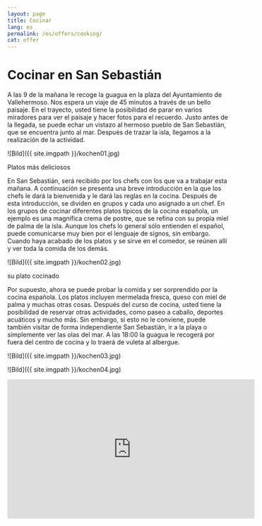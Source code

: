 ```yaml
---
layout: page
title: Cocinar
lang: es
permalink: /es/offers/cooking/
cat: offer
---
```


# Cocinar en San Sebastián 

A las 9 de la mañana le recoge la guagua en la plaza del Ayuntamiento de Vallehermoso. Nos espera un viaje de 45 minutos a través de un bello paisaje. En el trayecto, usted tiene la posibilidad de parar en varios miradores para ver el paisaje y hacer fotos para el recuerdo. Justo antes de la llegada, se puede echar un vistazo al hermoso pueblo de San Sebastián, que se encuentra junto al mar. Después de trazar la isla, llegamos a la realización de la actividad.

![Bild]({{ site.imgpath }}/kochen01.jpg)

Platos más deliciosos

En San Sebastián, será recibido por los chefs con los que va a trabajar esta mañana. A continuación se presenta una breve introducción en la que los chefs le dará la bienvenida y le dará las reglas en la cocina. Después de esta introducción, se dividen en grupos y cada uno asignado a un chef. En los grupos de cocinar diferentes platos típicos de la cocina española, un ejemplo es una magnífica crema de postre, que se refina con su propia miel de palma de la isla. Aunque los chefs lo general sólo entienden el español, puede comunicarse muy bien por el lenguaje de signos, sin embargo. Cuando haya acabado de los platos y se sirve en el comedor, se reúnen allí y ver toda la comida de los demás.

![Bild]({{ site.imgpath }}/kochen02.jpg)

su plato cocinado

Por supuesto, ahora se puede probar la comida y ser sorprendido por la cocina española. Los platos incluyen mermelada fresca, queso con miel de palma y muchas otras cosas. Después del curso de cocina, usted tiene la posibilidad de reservar otras actividades, como paseo a caballo, deportes acuáticos y mucho más. Sin embargo, si esto no le conviene, puede también visitar de forma independiente San Sebastián, ir a la playa o simplemente ver las olas del mar. A las 18:00 la guagua le recogerá por fuera del centro de cocina y lo traerá de vuleta al albergue. 

![Bild]({{ site.imgpath }}/kochen03.jpg)

![Bild]({{ site.imgpath }}/kochen04.jpg)

<iframe width="560" height="315" src="https://www.youtube.com/embed/xLaSXh_ZzSs" frameborder="0" allowfullscreen></iframe>

